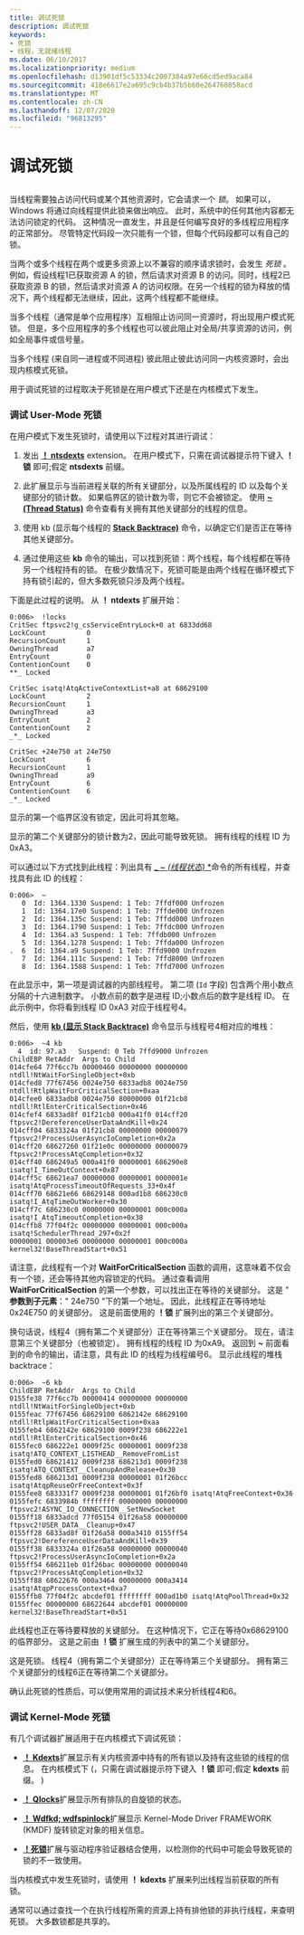 ```yaml
---
title: 调试死锁
description: 调试死锁
keywords:
- 死锁
- 线程，无就绪线程
ms.date: 06/10/2017
ms.localizationpriority: medium
ms.openlocfilehash: d13901df5c53334c2007384a97e66cd5ed9aca84
ms.sourcegitcommit: 418e6617e2a695c9cb4b37b5b60e264760858acd
ms.translationtype: MT
ms.contentlocale: zh-CN
ms.lasthandoff: 12/07/2020
ms.locfileid: "96813295"
---
```

# <a name="debugging-a-deadlock"></a>调试死锁

## <span id="ddk_debugging_deadlocks_no_ready_threads__dbg"></span><span id="DDK_DEBUGGING_DEADLOCKS_NO_READY_THREADS__DBG"></span>

当线程需要独占访问代码或某个其他资源时，它会请求一个 *锁*。 如果可以，Windows 将通过向线程提供此锁来做出响应。 此时，系统中的任何其他内容都无法访问锁定的代码。 这种情况一直发生，并且是任何编写良好的多线程应用程序的正常部分。 尽管特定代码段一次只能有一个锁，但每个代码段都可以有自己的锁。

当两个或多个线程在两个或更多资源上以不兼容的顺序请求锁时，会发生 *死锁* 。 例如，假设线程1已获取资源 A 的锁，然后请求对资源 B 的访问。同时，线程2已获取资源 B 的锁，然后请求对资源 A 的访问权限。在另一个线程的锁为释放的情况下，两个线程都无法继续，因此，这两个线程都不能继续。

当多个线程（通常是单个应用程序）互相阻止访问同一资源时，将出现用户模式死锁。 但是，多个应用程序的多个线程也可以彼此阻止对全局/共享资源的访问，例如全局事件或信号量。

当多个线程 (来自同一进程或不同进程) 彼此阻止彼此访问同一内核资源时，会出现内核模式死锁。

用于调试死锁的过程取决于死锁是在用户模式下还是在内核模式下发生。

### <a name="span-iddebugging_a_user_mode_deadlockspanspan-iddebugging_a_user_mode_deadlockspandebugging-a-user-mode-deadlock"></a><span id="debugging_a_user_mode_deadlock"></span><span id="DEBUGGING_A_USER_MODE_DEADLOCK"></span>调试 User-Mode 死锁

在用户模式下发生死锁时，请使用以下过程对其进行调试：

1. 发出 [**！ ntsdexts**](-locks---ntsdexts-locks-.md) extension。 在用户模式下，只需在调试器提示符下键入 **！锁** 即可;假定 **ntsdexts** 前缀。

2. 此扩展显示与当前进程关联的所有关键部分，以及所属线程的 ID 以及每个关键部分的锁计数。 如果临界区的锁计数为零，则它不会被锁定。 使用 [**~ (Thread Status)**](---thread-status-.md) 命令查看有关拥有其他关键部分的线程的信息。

3. 使用 kb (显示每个线程的 [**Stack Backtrace)**](k--kb--kc--kd--kp--kp--kv--display-stack-backtrace-.md) 命令，以确定它们是否正在等待其他关键部分。

4. 通过使用这些 **kb** 命令的输出，可以找到死锁：两个线程，每个线程都在等待另一个线程持有的锁。 在极少数情况下，死锁可能是由两个线程在循环模式下持有锁引起的，但大多数死锁只涉及两个线程。

下面是此过程的说明。 从 **！ ntdexts** 扩展开始：

```dbgcmd
0:006>  !locks 
CritSec ftpsvc2!g_csServiceEntryLock+0 at 6833dd68
LockCount          0
RecursionCount     1
OwningThread       a7
EntryCount         0
ContentionCount    0
**_ Locked

CritSec isatq!AtqActiveContextList+a8 at 68629100
LockCount          2
RecursionCount     1
OwningThread       a3
EntryCount         2
ContentionCount    2
_*_ Locked

CritSec +24e750 at 24e750
LockCount          6
RecursionCount     1
OwningThread       a9
EntryCount         6
ContentionCount    6
_*_ Locked
```

显示的第一个临界区没有锁定，因此可将其忽略。

显示的第二个关键部分的锁计数为2，因此可能导致死锁。 拥有线程的线程 ID 为0xA3。

可以通过以下方式找到此线程：列出具有 [_ *~ (线程状态)* *](---thread-status-.md)命令的所有线程，并查找具有此 ID 的线程：

```dbgcmd
0:006>  ~
   0  Id: 1364.1330 Suspend: 1 Teb: 7ffdf000 Unfrozen
   1  Id: 1364.17e0 Suspend: 1 Teb: 7ffde000 Unfrozen
   2  Id: 1364.135c Suspend: 1 Teb: 7ffdd000 Unfrozen
   3  Id: 1364.1790 Suspend: 1 Teb: 7ffdc000 Unfrozen
   4  Id: 1364.a3 Suspend: 1 Teb: 7ffdb000 Unfrozen
   5  Id: 1364.1278 Suspend: 1 Teb: 7ffda000 Unfrozen
.  6  Id: 1364.a9 Suspend: 1 Teb: 7ffd9000 Unfrozen
   7  Id: 1364.111c Suspend: 1 Teb: 7ffd8000 Unfrozen
   8  Id: 1364.1588 Suspend: 1 Teb: 7ffd7000 Unfrozen
```

在此显示中，第一项是调试器的内部线程号。 第二项 (`Id` 字段) 包含两个用小数点分隔的十六进制数字。 小数点前的数字是进程 ID;小数点后的数字是线程 ID。 在此示例中，你将看到线程 ID 0xA3 对应于线程号4。

然后，使用 [**kb (显示 Stack Backtrace)**](k--kb--kc--kd--kp--kp--kv--display-stack-backtrace-.md) 命令显示与线程号4相对应的堆栈：

```dbgcmd
0:006>  ~4 kb
  4  id: 97.a3   Suspend: 0 Teb 7ffd9000 Unfrozen
ChildEBP RetAddr  Args to Child
014cfe64 77f6cc7b 00000460 00000000 00000000 ntdll!NtWaitForSingleObject+0xb
014cfed8 77f67456 0024e750 6833adb8 0024e750 ntdll!RtlpWaitForCriticalSection+0xaa 
014cfee0 6833adb8 0024e750 80000000 01f21cb8 ntdll!RtlEnterCriticalSection+0x46
014cfef4 6833ad8f 01f21cb8 000a41f0 014cff20 ftpsvc2!DereferenceUserDataAndKill+0x24
014cff04 6833324a 01f21cb8 00000000 00000079 ftpsvc2!ProcessUserAsyncIoCompletion+0x2a
014cff20 68627260 01f21e0c 00000000 00000079 ftpsvc2!ProcessAtqCompletion+0x32
014cff40 686249a5 000a41f0 00000001 686290e8 isatq!I_TimeOutContext+0x87
014cff5c 68621ea7 00000000 00000001 0000001e isatq!AtqProcessTimeoutOfRequests_33+0x4f
014cff70 68621e66 68629148 000ad1b8 686230c0 isatq!I_AtqTimeOutWorker+0x30
014cff7c 686230c0 00000000 00000001 000c000a isatq!I_AtqTimeoutCompletion+0x38
014cffb8 77f04f2c 00000000 00000001 000c000a isatq!SchedulerThread_297+0x2f
00000001 000003e6 00000000 00000001 000c000a kernel32!BaseThreadStart+0x51
```

请注意，此线程有一个对 **WaitForCriticalSection** 函数的调用，这意味着不仅会有一个锁，还会等待其他内容锁定的代码。 通过查看调用 **WaitForCriticalSection** 的第一个参数，可以找出正在等待的关键部分。 这是 " **参数到子元素**：" 24e750 "下的第一个地址。 因此，此线程正在等待地址0x24E750 的关键部分。 这是前面使用的 **！锁** 扩展列出的第三个关键部分。

换句话说，线程4（拥有第二个关键部分）正在等待第三个关键部分。 现在，请注意第三个关键部分（也被锁定）。 拥有线程的线程 ID 为0xA9。 返回到 **~** 前面看到的命令的输出，请注意，具有此 ID 的线程为线程编号6。 显示此线程的堆栈 backtrace：

```dbgcmd
0:006>  ~6 kb 
ChildEBP RetAddr  Args to Child
0155fe38 77f6cc7b 00000414 00000000 00000000 ntdll!NtWaitForSingleObject+0xb
0155feac 77f67456 68629100 6862142e 68629100 ntdll!RtlpWaitForCriticalSection+0xaa 
0155feb4 6862142e 68629100 0009f238 686222e1 ntdll!RtlEnterCriticalSection+0x46
0155fec0 686222e1 0009f25c 00000001 0009f238 isatq!ATQ_CONTEXT_LISTHEAD__RemoveFromList
0155fed0 68621412 0009f238 686213d1 0009f238 isatq!ATQ_CONTEXT__CleanupAndRelease+0x30
0155fed8 686213d1 0009f238 00000001 01f26bcc isatq!AtqpReuseOrFreeContext+0x3f
0155fee8 683331f7 0009f238 00000001 01f26bf0 isatq!AtqFreeContext+0x36
0155fefc 6833984b ffffffff 00000000 00000000 ftpsvc2!ASYNC_IO_CONNECTION__SetNewSocket
0155ff18 6833adcd 77f05154 01f26a58 00000000 ftpsvc2!USER_DATA__Cleanup+0x47
0155ff28 6833ad8f 01f26a58 000a3410 0155ff54 ftpsvc2!DereferenceUserDataAndKill+0x39
0155ff38 6833324a 01f26a58 00000000 00000040 ftpsvc2!ProcessUserAsyncIoCompletion+0x2a
0155ff54 686211eb 01f26bac 00000000 00000040 ftpsvc2!ProcessAtqCompletion+0x32
0155ff88 68622676 000a3464 00000000 000a3414 isatq!AtqpProcessContext+0xa7
0155ffb8 77f04f2c abcdef01 ffffffff 000ad1b0 isatq!AtqPoolThread+0x32
0155ffec 00000000 68622644 abcdef01 00000000 kernel32!BaseThreadStart+0x51
```

此线程也正在等待要释放的关键部分。 在这种情况下，它正在等待0x68629100 的临界部分。 这是之前由 **！锁** 扩展生成的列表中的第二个关键部分。

这是死锁。 线程4（拥有第二个关键部分）正在等待第三个关键部分。 拥有第三个关键部分的线程6正在等待第二个关键部分。

确认此死锁的性质后，可以使用常用的调试技术来分析线程4和6。

### <a name="span-iddebugging_a_kernel_mode_deadlockspanspan-iddebugging_a_kernel_mode_deadlockspandebugging-a-kernel-mode-deadlock"></a><span id="debugging_a_kernel_mode_deadlock"></span><span id="DEBUGGING_A_KERNEL_MODE_DEADLOCK"></span>调试 Kernel-Mode 死锁

有几个调试器扩展适用于在内核模式下调试死锁：

- [**！ Kdexts**](-locks---kdext--locks-.md)扩展显示有关内核资源中持有的所有锁以及持有这些锁的线程的信息。 在内核模式下 (，只需在调试器提示符下键入 **！锁** 即可;假定 **kdexts** 前缀。 ) 

- [**！ Qlocks**](-qlocks.md)扩展显示所有排队的自旋锁的状态。

- [**！ Wdfkd; wdfspinlock**](-deadlock.md)扩展显示 Kernel-Mode Driver FRAMEWORK (KMDF) 旋转锁定对象的相关信息。

- [**！死锁**](-deadlock.md)扩展与驱动程序验证器结合使用，以检测你的代码中可能会导致死锁的锁的不一致使用。

当内核模式中发生死锁时，请使用 **！ kdexts** 扩展来列出线程当前获取的所有锁。

通常可以通过查找一个在执行线程所需的资源上持有排他锁的非执行线程，来查明死锁。 大多数锁都是共享的。
